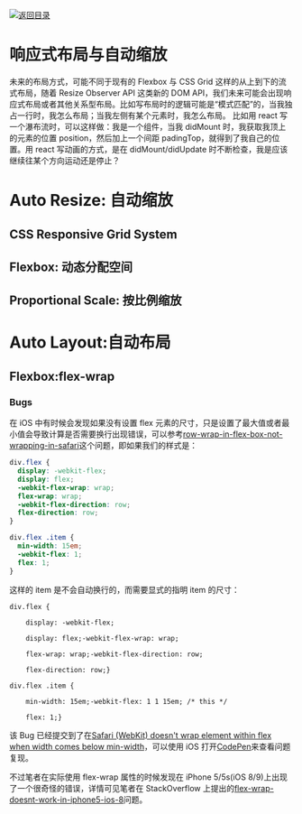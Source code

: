 [![返回目录](https://parg.co/UYp)](https://github.com/wx-chevalier/Web-Series/)

# 响应式布局与自动缩放

未来的布局方式，可能不同于现有的 Flexbox 与 CSS Grid 这样的从上到下的流式布局，随着 Resize Observer API 这类新的 DOM API，我们未来可能会出现响应式布局或者其他关系型布局。比如写布局时的逻辑可能是“模式匹配”的，当我独占一行时，我怎么布局；当我左侧有某个元素时，我怎么布局。
比如用 react 写一个瀑布流时，可以这样做：我是一个组件，当我 didMount 时，我获取我顶上的元素的位置 position，然后加上一个间距 padingTop，就得到了我自己的位置。用 react 写动画的方式，是在 didMount/didUpdate 时不断检查，我是应该继续往某个方向运动还是停止？

# Auto Resize: 自动缩放

## CSS Responsive Grid System

## Flexbox: 动态分配空间

## Proportional Scale: 按比例缩放

# Auto Layout:自动布局

## Flexbox:flex-wrap

### Bugs

在 iOS 中有时候会发现如果没有设置 flex 元素的尺寸，只是设置了最大值或者最小值会导致计算是否需要换行出现错误，可以参考[row-wrap-in-flex-box-not-wrapping-in-safari](http://stackoverflow.com/questions/25360526/row-wrap-in-flex-box-not-wrapping-in-safari/30792851#30792851)这个问题，即如果我们的样式是：

```css
div.flex {
  display: -webkit-flex;
  display: flex;
  -webkit-flex-wrap: wrap;
  flex-wrap: wrap;
  -webkit-flex-direction: row;
  flex-direction: row;
}

div.flex .item {
  min-width: 15em;
  -webkit-flex: 1;
  flex: 1;
}
```

这样的 item 是不会自动换行的，而需要显式的指明 item 的尺寸：

```
div.flex {

    display: -webkit-flex;

    display: flex;-webkit-flex-wrap: wrap;

    flex-wrap: wrap;-webkit-flex-direction: row;

    flex-direction: row;}

div.flex .item {

    min-width: 15em;-webkit-flex: 1 1 15em; /* this */

    flex: 1;}
```

该 Bug 已经提交到了在[Safari (WebKit) doesn't wrap element within flex when width comes below min-width](https://bugs.webkit.org/show_bug.cgi?id=136041)，可以使用 iOS 打开[CodePen](http://codepen.io/philipwalton/pen/BNrGwN)来查看问题复现。

不过笔者在实际使用 flex-wrap 属性的时候发现在 iPhone 5/5s(iOS 8/9)上出现了一个很奇怪的错误，详情可见笔者在 StackOverflow 上提出的[flex-wrap-doesnt-work-in-iphone5-ios-8](http://stackoverflow.com/questions/38365121/flex-wrap-doesnt-work-in-iphone5-ios-8)问题。
